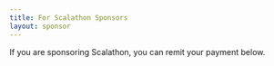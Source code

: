 ```yaml
---
title: For Scalathon Sponsors
layout: sponsor
---
```


If you are sponsoring Scalathon, you can remit your payment below.
